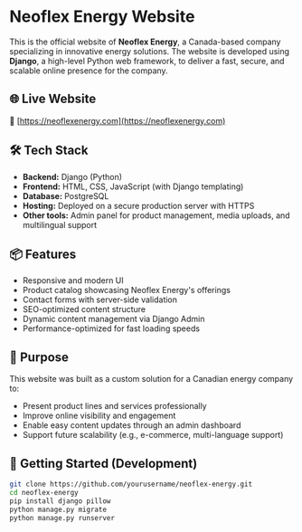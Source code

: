 # Neoflex Energy Website

This is the official website of **Neoflex Energy**, a Canada-based company specializing in innovative energy solutions. The website is developed using **Django**, a high-level Python web framework, to deliver a fast, secure, and scalable online presence for the company.

## 🌐 Live Website
🔗 [https://neoflexenergy.com](https://neoflexenergy.com)

## 🛠️ Tech Stack

- **Backend:** Django (Python)
- **Frontend:** HTML, CSS, JavaScript (with Django templating)
- **Database:** PostgreSQL
- **Hosting:** Deployed on a secure production server with HTTPS
- **Other tools:** Admin panel for product management, media uploads, and multilingual support

## 📦 Features

- Responsive and modern UI
- Product catalog showcasing Neoflex Energy's offerings
- Contact forms with server-side validation
- SEO-optimized content structure
- Dynamic content management via Django Admin
- Performance-optimized for fast loading speeds

## 🎯 Purpose

This website was built as a custom solution for a Canadian energy company to:

- Present product lines and services professionally
- Improve online visibility and engagement
- Enable easy content updates through an admin dashboard
- Support future scalability (e.g., e-commerce, multi-language support)



## 🚀 Getting Started (Development)

```bash
git clone https://github.com/yourusername/neoflex-energy.git
cd neoflex-energy
pip install django pillow
python manage.py migrate
python manage.py runserver
